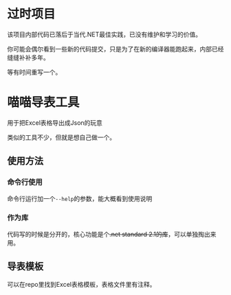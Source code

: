 # 过时项目

该项目内部代码已落后于当代.NET最佳实践，已没有维护和学习的价值。

你可能会偶尔看到一些新的代码提交，只是为了在新的编译器能跑起来，内部已经缝缝补补多年。

等有时间重写一个。

# 喵喵导表工具

用于把Excel表格导出成Json的玩意



类似的工具不少，但就是想自己做一个。



## 使用方法

### 命令行使用

命令行运行加一个`--help`的参数，能大概看到使用说明

### 作为库

代码写的时候是分开的，核心功能是个~~.net standard 2.1的库~~，可以单独掏出来用。



## 导表模板

可以在repo里找到Excel表格模板，表格文件里有注释。